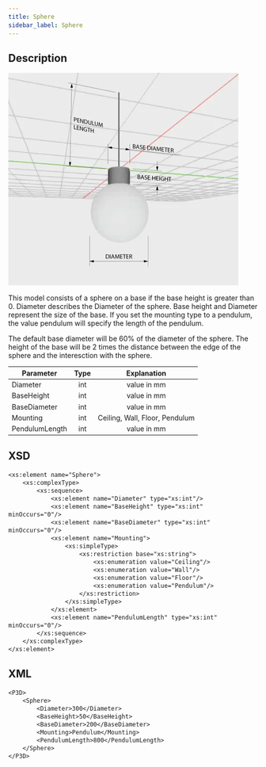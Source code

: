```yaml
---
title: Sphere
sidebar_label: Sphere
---
```


## Description

![Sphere Luminaire ](/img/docs/geometry/parametric/Sphere.webp)

This model consists of a sphere on a base if the base height is greater than 0.
Diameter describes the Diameter of the sphere. Base height and Diameter represent the size of the base. If you set the mounting type to a pendulum, the value pendulum will specify the length of the pendulum.

The default base diameter will be 60% of the diameter of the sphere.
The height of the base will be 2 times the distance between the edge of the sphere and the interesction with the sphere.

| Parameter      | Type |          Explanation           |
| -------------- | :--: | :----------------------------: |
| Diameter       | int  |          value in mm           |
| BaseHeight     | int  |          value in mm           |
| BaseDiameter   | int  |          value in mm           |
| Mounting       | int  | Ceiling, Wall, Floor, Pendulum |
| PendulumLength | int  |          value in mm           |

## XSD

    <xs:element name="Sphere">
    	<xs:complexType>
    		<xs:sequence>
    			<xs:element name="Diameter" type="xs:int"/>
    			<xs:element name="BaseHeight" type="xs:int" minOccurs="0"/>
    			<xs:element name="BaseDiameter" type="xs:int" minOccurs="0"/>
    			<xs:element name="Mounting">
    				<xs:simpleType>
    					<xs:restriction base="xs:string">
    						<xs:enumeration value="Ceiling"/>
    						<xs:enumeration value="Wall"/>
    						<xs:enumeration value="Floor"/>
    						<xs:enumeration value="Pendulum"/>
    					</xs:restriction>
    				</xs:simpleType>
    			</xs:element>
    			<xs:element name="PendulumLength" type="xs:int" minOccurs="0"/>
    		</xs:sequence>
    	</xs:complexType>
    </xs:element>

## XML

    <P3D>
    	<Sphere>
    		<Diameter>300</Diameter>
    		<BaseHeight>50</BaseHeight>
    		<BaseDiameter>200</BaseDiameter>
    		<Mounting>Pendulum</Mounting>
    		<PendulumLength>800</PendulumLength>
    	</Sphere>
    </P3D>
